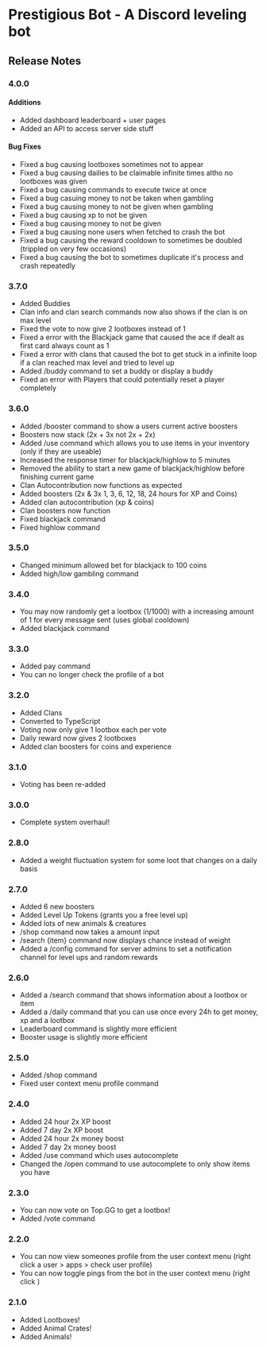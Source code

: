 # Prestigious Bot - A Discord leveling bot

## Release Notes

### 4.0.0

#### Additions
-   Added dashboard leaderboard + user pages
-   Added an API to access server side stuff

#### Bug Fixes
-   Fixed a bug causing lootboxes sometimes not to appear
-   Fixed a bug causing dailies to be claimable infinite times altho no lootboxes was given
-   Fixed a bug causing commands to execute twice at once
-   Fixed a bug casuing money to not be taken when gambling
-   Fixed a bug causing money to not be given when gambling
-   Fixed a bug causing xp to not be given
-   Fixed a bug causing money to not be given
-   Fixed a bug causing none users when fetched to crash the bot
-   Fixed a bug causing the reward cooldown to sometimes be doubled (trippled on very few occasions)
-   Fixed a bug causing the bot to sometimes duplicate it's process and crash repeatedly

### 3.7.0

-   Added Buddies
-   Clan info and clan search commands now also shows if the clan is on max level
-   Fixed the vote to now give 2 lootboxes instead of 1
-   Fixed a error with the Blackjack game that caused the ace if dealt as first card always count as 1
-   Fixed a error with clans that caused the bot to get stuck in a infinite loop if a clan reached max level and tried to level up
-   Added /buddy command to set a buddy or display a buddy
-   Fixed an error with Players that could potentially reset a player completely

### 3.6.0

-   Added /booster command to show a users current active boosters
-   Boosters now stack (2x + 3x not 2x + 2x) 
-   Added /use command which allows you to use items in your inventory (only if they are useable)
-   Increased the response timer for blackjack/highlow to 5 minutes
-   Removed the ability to start a new game of blackjack/highlow before finishing current game
-   Clan Autocontribution now functions as expected
-   Added boosters (2x & 3x 1, 3, 6, 12, 18, 24 hours for XP and Coins)
-   Added clan autocontribution (xp & coins)
-   Clan boosters now function
-   Fixed blackjack command
-   Fixed highlow command

### 3.5.0

-   Changed minimum allowed bet for blackjack to 100 coins
-   Added high/low gambling command

### 3.4.0

-   You may now randomly get a lootbox (1/1000) with a increasing amount of 1 for every message sent (uses global cooldown)
-   Added blackjack command

### 3.3.0

-   Added pay command
-   You can no longer check the profile of a bot

### 3.2.0

-   Added Clans
-   Converted to TypeScript
-   Voting now only give 1 lootbox each per vote
-   Daily reward now gives 2 lootboxes
-   Added clan boosters for coins and experience

### 3.1.0

-   Voting has been re-added

### 3.0.0

-   Complete system overhaul!

### 2.8.0

-   Added a weight fluctuation system for some loot that changes on a daily basis

### 2.7.0

-   Added 6 new boosters
-   Added Level Up Tokens (grants you a free level up)
-   Added lots of new animals & creatures
-   /shop command now takes a amount input
-   /search {item} command now displays chance instead of weight
-   Added a /config command for server admins to set a notification channel for level ups and random rewards

### 2.6.0

-   Added a /search command that shows information about a lootbox or item
-   Added a /daily command that you can use once every 24h to get money, xp and a lootbox
-   Leaderboard command is slightly more efficient
-   Booster usage is slightly more efficient

### 2.5.0

-   Added /shop command
-   Fixed user context menu profile command

### 2.4.0

-   Added 24 hour 2x XP boost
-   Added 7 day 2x XP boost
-   Added 24 hour 2x money boost
-   Added 7 day 2x money boost
-   Added /use command which uses autocomplete
-   Changed the /open command to use autocomplete to only show items you have

### 2.3.0

-   You can now vote on Top.GG to get a lootbox!
-   Added /vote command

### 2.2.0

-   You can now view someones profile from the user context menu (right click a user > apps > check user profile)
-   You can now toggle pings from the bot in the user context menu (right click )

### 2.1.0

-   Added Lootboxes!
-   Added Animal Crates!
-   Added Animals!